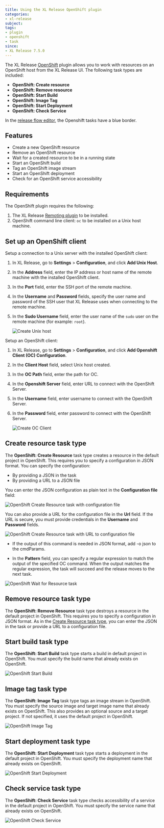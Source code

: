 ```yaml
---
title: Using the XL Release OpenShift plugin
categories:
- xl-release
subject:
tags:
- plugin
- openshift
- task
since:
- XL Release 7.5.0
---
```


The XL Release [OpenShift](https://openshift.io/) plugin allows you to work with resources on an OpenShift host from the XL Release UI. The following task types are included:

* **OpenShift: Create resource**
* **OpenShift: Remove resource**
* **OpenShift: Start Build**
* **OpenShift: Image Tag**
* **OpenShift: Start Deployment**
* **OpenShift: Check Service**

In the [release flow editor](/xl-release/how-to/using-the-release-flow-editor.html), the Openshift tasks have a blue border.

## Features

* Create a new OpenShift resource
* Remove an OpenShift resource
* Wait for a created resource to be in a running state
* Start an OpenShift build
* Tag an OpenShift image stream
* Start an OpenShift deployment
* Check for an OpenShift service accessibility

## Requirements

The OpenShift plugin requires the following:

1. The XL Release [Remoting plugin](/xl-release/how-to/remoting-plugin.html) to be installed.
2. OpenShift command line client: `oc` to be installed on a Unix host machine.


## Set up an OpenShift client

Setup a connection to a Unix server with the installed OpenShift client:

1. In XL Release, go to **Settings** > **Configuration**, and click **Add Unix Host**.
2. In the **Address** field, enter the IP address or host name of the remote machine with the installed OpenShift client.
3. In the **Port** field, enter the SSH port of the remote machine.
4. In the **Username** and **Password** fields, specify the user name and password of the SSH user that XL Release uses when connecting to the remote machine.
5. In the **Sudo Username** field, enter the user name of the `sudo` user on the remote machine (for example: `root`).

    ![Create Unix host](../images/xlr-openshift-plugin/openshift-unix-host.png)

Setup an OpenShift client:

1. In XL Release, go to **Settings** > **Configuration**, and click **Add Openshift Client (OC) Configuration**.
2. In the **Client Host** field, select Unix host created.
3. In the **OC Path** field, enter the path for OC.
4. In the **Openshift Server** field, enter URL to connect with the OpenShift Server.
5. In the **Username** field, enter username to connect with the OpenShift Server.
6. In the **Password** field, enter password to connect with the OpenShift Server.

    ![Create OC Client](../images/xlr-openshift-plugin/create-openshift-host.png)


## Create resource task type

The **OpenShift: Create Resource** task type creates a resource in the default project in OpenShift. This requires you to specify a configuration in JSON format. You can specify the configuration:

* By providing a JSON in the task
* By providing a URL to a JSON file

You can enter the JSON configuration as plain text in the **Configuration file** field:

![OpenShift Create Resource task with configuration file](../images/xlr-openshift-plugin/openshift-create-resource-config-file.png)

You can also provide a URL for the configuration file in the **Url** field. If the URL is secure, you must provide credentials in the **Username** and **Password** fields.

![OpenShift Create Resource task with URL to configuration file](../images/xlr-openshift-plugin/openshift-create-resource-url.png)

* If the output of this command is needed in JSON format, add -o json to the cmdParams.

* In the **Pattern** field, you can specify a regular expression to match the output of the specified OC command. When the output matches the regular expression, the task will succeed and the release moves to the next task.

![OpenShift Wait for Resource task](../images/xlr-openshift-plugin/openshift-wait-resource.png)

## Remove resource task type

The **OpenShift: Remove Resource** task type destroys a resource in the default project in OpenShift. This requires you to specify a configuration in JSON format. As in the [Create Resource task type](#create-resource-task-type), you can enter the JSON in the task or provide a URL to a configuration file.


## Start build task type

The **OpenShift: Start Build** task type starts a build in default project in OpenShift. You must specify the build name that already exists on OpenShift.

![OpenShift Start Build](../images/xlr-openshift-plugin/openshift-start-build.png)

## Image tag task type

The **OpenShift: Image Tag** task type tags an image stream in OpenShift. You must specify the source image and target image name that already exists on OpenShift. This also provides an optional source and a target project. If not specified, it uses the default project in OpenShift.

![OpenShift Image Tag](../images/xlr-openshift-plugin/openshift-image-tag.png)

## Start deployment task type

The **OpenShift: Start Deployment** task type starts a deployment in the default project in OpenShift. You must specify the deployment name that already exists on OpenShift.

![OpenShift Start Deployment](../images/xlr-openshift-plugin/openshift-start-deployment.png)

## Check service task type

The **OpenShift: Check Service** task type checks accessibility of a service in the default project in OpenShift. You must specify the service name that already exists on OpenShift.

![OpenShift Check Service](../images/xlr-openshift-plugin/openshift-check-service.png)
